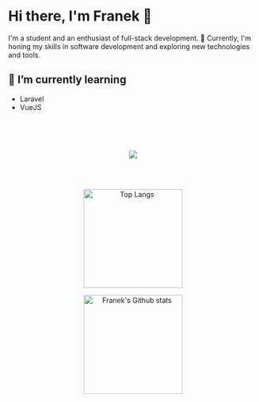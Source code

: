 # Hi there, I'm Franek 👋

I'm a student and an enthusiast of full-stack development. 🚀 Currently, I'm honing my skills in software development and exploring new technologies and tools.


## 🌱 I’m currently learning 
 - Laravel
 - VueJS

 <br>
 <br>
 <br>

<p align="center">
    <img src="https://skillicons.dev/icons?i=js,php,laravel,vue,kotlin,java,py,tailwindcss,sass,webpack,figma,postgresql,html,git,docker" />
</p>

<br>
<br>

<p align="center">
  <img height=200 align="center" src="https://github-readme-stats.vercel.app/api/top-langs/?username=franekdev&layout=compact&theme=rose_pine&hide_border=true" alt="Top Langs" />
</p>

<p align="center">
  <img height=200 align="center" src="https://github-readme-stats.vercel.app/api?username=franekdev&show_icons=true&theme=rose_pine&hide_border=true" alt="Franek's Github stats" />
</p>


<!--
**FranekDev/FranekDev** is a ✨ _special_ ✨ repository because its `README.md` (this file) appears on your GitHub profile.

Here are some ideas to get you started:

- 🔭 I’m currently working on ...
- 🌱 I’m currently learning ...
- 👯 I’m looking to collaborate on ...
- 🤔 I’m looking for help with ...
- 💬 Ask me about ...
- 📫 How to reach me: ...
- 😄 Pronouns: ...
- ⚡ Fun fact: ...
-->
